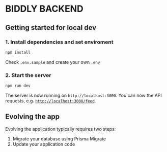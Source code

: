 # BIDDLY BACKEND

## Getting started for local dev

### 1. Install dependencies and set enviroment

```bash
npm install
```

Check `.env.sample` and create your own `.env`

### 2. Start the server

```bash
npm run dev
```

The server is now running on `http://localhost:3000`. You can now the API requests, e.g. [`http://localhost:3000/feed`](http://localhost:3000/feed).

## Evolving the app

Evolving the application typically requires two steps:

1. Migrate your database using Prisma Migrate
2. Update your application code
